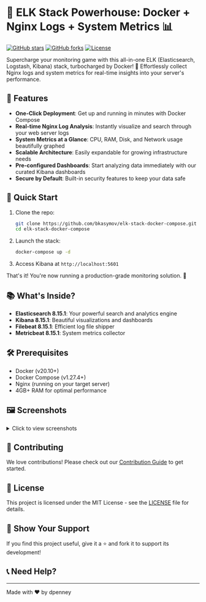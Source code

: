 # 🚀 ELK Stack Powerhouse: Docker + Nginx Logs + System Metrics 📊

[![GitHub stars](https://img.shields.io/github/stars/bkasymov/elk-stack-docker-compose.svg?style=social&label=Star)](https://github.com/bkasymov/elk-stack-docker-compose)
[![GitHub forks](https://img.shields.io/github/forks/bkasymov/elk-stack-docker-compose.svg?style=social&label=Fork)](https://github.com/bkasymov/elk-stack-docker-compose/fork)
[![License](https://img.shields.io/badge/License-MIT-blue.svg)](https://opensource.org/licenses/MIT)

Supercharge your monitoring game with this all-in-one ELK (Elasticsearch, Logstash, Kibana) stack, turbocharged by Docker! 🐳 Effortlessly collect Nginx logs and system metrics for real-time insights into your server's performance.

## 🌟 Features

- **One-Click Deployment**: Get up and running in minutes with Docker Compose
- **Real-time Nginx Log Analysis**: Instantly visualize and search through your web server logs
- **System Metrics at a Glance**: CPU, RAM, Disk, and Network usage beautifully graphed
- **Scalable Architecture**: Easily expandable for growing infrastructure needs
- **Pre-configured Dashboards**: Start analyzing data immediately with our curated Kibana dashboards
- **Secure by Default**: Built-in security features to keep your data safe

## 🚀 Quick Start

1. Clone the repo:
   ```bash
   git clone https://github.com/bkasymov/elk-stack-docker-compose.git
   cd elk-stack-docker-compose
   ```

2. Launch the stack:
   ```bash
   docker-compose up -d
   ```

3. Access Kibana at `http://localhost:5601`

That's it! You're now running a production-grade monitoring solution. 🎉

## 📚 What's Inside?

- **Elasticsearch 8.15.1**: Your powerful search and analytics engine
- **Kibana 8.15.1**: Beautiful visualizations and dashboards
- **Filebeat 8.15.1**: Efficient log file shipper
- **Metricbeat 8.15.1**: System metrics collector

## 🛠️ Prerequisites

- Docker (v20.10+)
- Docker Compose (v1.27.4+)
- Nginx (running on your target server)
- 4GB+ RAM for optimal performance

## 🖼️ Screenshots

<details>
<summary>Click to view screenshots</summary>

![Dashboard Overview](https://via.placeholder.com/400x200.png?text=Dashboard+Overview)
![Nginx Logs Analysis](https://via.placeholder.com/400x200.png?text=Nginx+Logs+Analysis)
![System Metrics Graph](https://via.placeholder.com/400x200.png?text=System+Metrics+Graph)

</details>

## 🤝 Contributing

We love contributions! Please check out our [Contribution Guide](CONTRIBUTING.md) to get started.

## 📜 License

This project is licensed under the MIT License - see the [LICENSE](LICENSE) file for details.

## 🌟 Show Your Support

If you find this project useful, give it a ⭐️ and fork it to support its development!

## 📞 Need Help?

---

Made with ❤️ by dpenney
